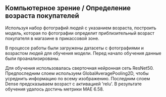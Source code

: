 ## Компьютерное зрение / Определение возраста покупателей
Используя набор фотографий людей с указанием возраста, построить модель, которая по фотографии определит приблизительный возраст покупателя в магазине в прикассовой зоне.

В процессе работы были загружены датасеты с фотографиями и возрастом людей для обучения модели. Перед начало обучения данные были проанализированы. 

Для обучения использовалась сверточная нейронная сеть ResNet50. Предпоследним слоем используем GlobalAveragePooling2D, чтобы усреднить информацию по всему изображению. Последним слоем Dense предсказываем возраст с активацией 'relu'. В результате обучения удалось достичь метрики MAE 6.58.
